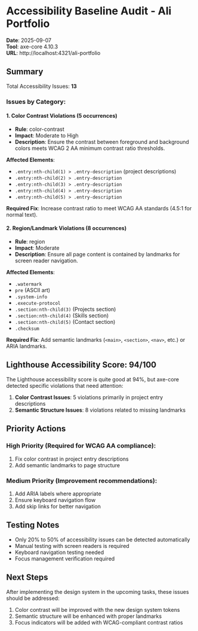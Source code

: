 # Accessibility Baseline Audit - Ali Portfolio

**Date**: 2025-09-07  
**Tool**: axe-core 4.10.3  
**URL**: http://localhost:4321/ali-portfolio

## Summary

Total Accessibility Issues: **13**

### Issues by Category:

#### 1. Color Contrast Violations (5 occurrences)
- **Rule**: color-contrast
- **Impact**: Moderate to High
- **Description**: Ensure the contrast between foreground and background colors meets WCAG 2 AA minimum contrast ratio thresholds.

**Affected Elements**:
- `.entry:nth-child(1) > .entry-description` (project descriptions)
- `.entry:nth-child(2) > .entry-description`
- `.entry:nth-child(3) > .entry-description`
- `.entry:nth-child(4) > .entry-description`
- `.entry:nth-child(5) > .entry-description`

**Required Fix**: Increase contrast ratio to meet WCAG AA standards (4.5:1 for normal text).

#### 2. Region/Landmark Violations (8 occurrences)
- **Rule**: region
- **Impact**: Moderate
- **Description**: Ensure all page content is contained by landmarks for screen reader navigation.

**Affected Elements**:
- `.watermark`
- `pre` (ASCII art)
- `.system-info`
- `.execute-protocol`
- `.section:nth-child(3)` (Projects section)
- `.section:nth-child(4)` (Skills section)
- `.section:nth-child(5)` (Contact section)
- `.checksum`

**Required Fix**: Add semantic landmarks (`<main>`, `<section>`, `<nav>`, etc.) or ARIA landmarks.

## Lighthouse Accessibility Score: 94/100

The Lighthouse accessibility score is quite good at 94%, but axe-core detected specific violations that need attention:

1. **Color Contrast Issues**: 5 violations primarily in project entry descriptions
2. **Semantic Structure Issues**: 8 violations related to missing landmarks

## Priority Actions

### High Priority (Required for WCAG AA compliance):
1. Fix color contrast in project entry descriptions
2. Add semantic landmarks to page structure

### Medium Priority (Improvement recommendations):
1. Add ARIA labels where appropriate
2. Ensure keyboard navigation flow
3. Add skip links for better navigation

## Testing Notes

- Only 20% to 50% of accessibility issues can be detected automatically
- Manual testing with screen readers is required
- Keyboard navigation testing needed
- Focus management verification required

## Next Steps

After implementing the design system in the upcoming tasks, these issues should be addressed:
1. Color contrast will be improved with the new design system tokens
2. Semantic structure will be enhanced with proper landmarks
3. Focus indicators will be added with WCAG-compliant contrast ratios